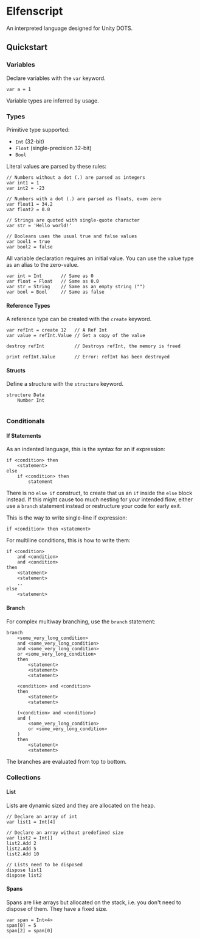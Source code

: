 # Elfenscript

An interpreted language designed for Unity DOTS. 

## Quickstart 

### Variables 

Declare variables with the `var` keyword.

```
var a = 1
```

Variable types are inferred by usage. 

### Types 

Primitive type supported:
- `Int` (32-bit)
- `Float` (single-precision 32-bit)
- `Bool`

Literal values are parsed by these rules:

```
// Numbers without a dot (.) are parsed as integers
var int1 = 1
var int2 = -23

// Numbers with a dot (.) are parsed as floats, even zero
var float1 = 34.2
var float2 = 0.0

// Strings are quoted with single-quote character
var str = 'Hello world!'

// Booleans uses the usual true and false values
var bool1 = true
var bool2 = false
```

All variable declaration requires an initial value. You can use the value type as an alias to the zero-value. 

```
var int = Int       // Same as 0
var float = Float   // Same as 0.0
var str = String    // Same as an empty string ("")
var bool = Bool     // Same as false
```

#### Reference Types

A reference type can be created with the `create` keyword.

```
var refInt = create 12   // A Ref Int
var value = refInt.Value // Get a copy of the value

destroy refInt           // Destroys refInt, the memory is freed

print refInt.Value       // Error: refInt has been destroyed

```

#### Structs

Define a structure with the `structure` keyword.

```
structure Data
    Number Int
    
```

### Conditionals 

#### If Statements

As an indented language, this is the syntax for an if expression: 

```
if <condition> then
    <statement>
else 
    if <condition> then 
        statement 
```

There is no `else if` construct, to create that us an `if` inside the `else` block instead. If this might cause too much nesting for your intended flow, either use a `branch` statement instead or restructure your code for early exit.

This is the way to write single-line if expression:

```
if <condition> then <statement>
```

For multiline conditions, this is how to write them:

```
if <condition>
    and <condition>
    and <condition>
then 
    <statement>
    <statement>
    ..
else 
    <statement>
```

#### Branch 

For complex multiway branching, use the `branch` statement:

```
branch 
    <some_very_long_condition>
    and <some_very_long_condition>
    and <some_very_long_condition>
    or <some_very_long_condition>
    then 
        <statement>
        <statement>
        <statement>

    <condition> and <condition>
    then 
        <statement>
        <statement>

    (<condition> and <condition>)
    and (
        <some_very_long_condition>
        or <some_very_long_condition>
    )
    then 
        <statement>
        <statement>
```

The branches are evaluated from top to bottom.

### Collections

#### List 

Lists are dynamic sized and they are allocated on the heap.

```
// Declare an array of int 
var list1 = Int[4]

// Declare an array without predefined size 
var list2 = Int[]
list2.Add 2
list2.Add 5
list2.Add 10

// Lists need to be disposed 
dispose list1 
dispose list2

```

#### Spans 

Spans are like arrays but allocated on the stack, i.e. you don't need to dispose of them. They have a fixed size.

```
var span = Int<4>
span[0] = 5
span[2] = span[0]
```
